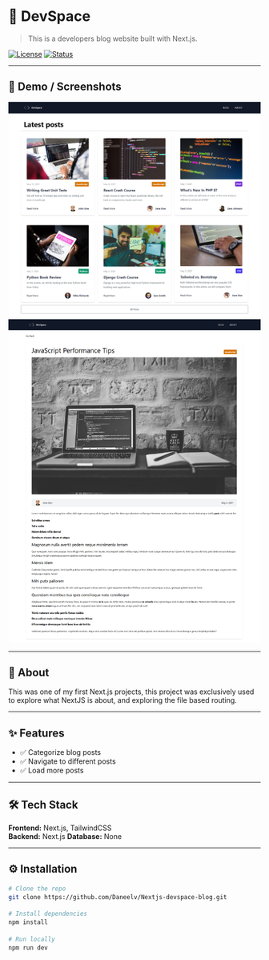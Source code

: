 # 🚀 DevSpace

> This is a developers blog website built with Next.js.

[![License](https://img.shields.io/badge/license-MIT-blue.svg)](LICENSE)
[![Status](https://img.shields.io/badge/status-repo%20only-active.svg)]()

---

## 📸 Demo / Screenshots

<p align="center">
  <img src="docs/DevSpace.png" alt="Devspace png" width="700">
  <img src="docs/DevSpace2.png" alt="Devspace2 png" width="700">
</p>

---

## 📜 About

This was one of my first Next.js projects, this project was exclusively
used to explore what NextJS is about, and exploring the file based routing.

---

## ✨ Features

- ✅ Categorize blog posts
- ✅ Navigate to different posts
- ✅ Load more posts

---

## 🛠 Tech Stack

**Frontend:** Next.js, TailwindCSS  
**Backend:** Next.js
**Database:** None

---

## ⚙️ Installation

```bash
# Clone the repo
git clone https://github.com/Daneelv/Nextjs-devspace-blog.git

# Install dependencies
npm install

# Run locally
npm run dev
```
